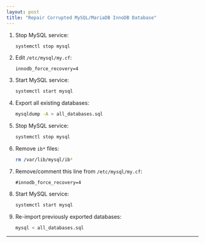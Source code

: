 ```yaml
---
layout: post
title: "Repair Corrupted MySQL/MariaDB InnoDB Database"
---
```


1. Stop MySQL service:
   ```bash
   systemctl stop mysql
   ```
2. Edit `/etc/mysql/my.cf`:
   ```
   innodb_force_recovery=4
   ```
3. Start MySQL service:
   ```bash
   systemctl start mysql
   ```
4. Export all existing databases:
   ```bash
   mysqldump -A > all_databases.sql
   ```
5. Stop MySQL service:
   ```bash
   systemctl stop mysql
   ```
6. Remove `ib*` files:
   ```bash
   rm /var/lib/mysql/ib*
   ```
7. Remove/comment this line from `/etc/mysql/my.cf`:
   ```
   #innodb_force_recovery=4
   ```
8. Start MySQL service:
   ```bash
   systemctl start mysql
   ```
9. Re-import previously exported databases:
   ```bash
   mysql < all_databases.sql
   ```

---
